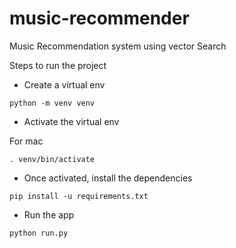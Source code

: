 # music-recommender

Music Recommendation system using vector Search

Steps to run the project

- Create a virtual env

```
python -m venv venv
```

- Activate the virtual env

For mac

```
. venv/bin/activate
```

- Once activated, install the dependencies

```
pip install -u requirements.txt
```

- Run the app

```
python run.py
```
